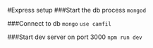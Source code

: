 #Express setup
###Start the db process
```mongod```

###Connect to db
```mongo```
```use camfil```

###Start dev server on port 3000
```npm run dev```
